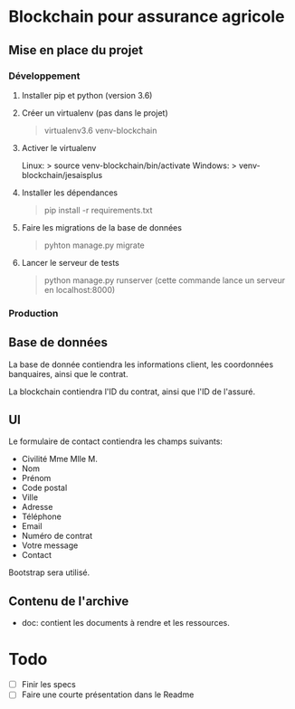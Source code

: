 # Blockchain pour assurance agricole

## Mise en place du projet

### Développement
1. Installer pip et python (version 3.6)
2. Créer un virtualenv (pas dans le projet)
   > virtualenv3.6 venv-blockchain
3. Activer le virtualenv

   Linux:
	   > source venv-blockchain/bin/activate
   Windows:
	   > venv-blockchain/jesaisplus

4. Installer les dépendances
   > pip install -r requirements.txt
5. Faire les migrations de la base de données
   > pyhton manage.py migrate
6. Lancer le serveur de tests
   > python manage.py runserver
   (cette commande lance un serveur en localhost:8000)

### Production

## Base de données
La base de donnée contiendra les informations client, les
coordonnées banquaires, ainsi que le contrat.

La blockchain contiendra l'ID du contrat, ainsi que l'ID de
l'assuré.

## UI

Le formulaire de contact contiendra les champs suivants:

- Civilité Mme	Mlle M.
- Nom
- Prénom
- Code postal
- Ville
- Adresse
- Téléphone
- Email
- Numéro de contrat
- Votre message
- Contact

Bootstrap sera utilisé.

## Contenu de l'archive
- doc: contient les documents à rendre et les ressources.

# Todo
- [ ] Finir les specs
- [ ] Faire une courte présentation dans le Readme
